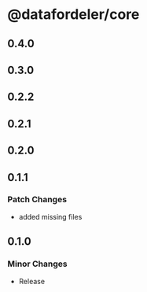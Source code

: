# @datafordeler/core

## 0.4.0

## 0.3.0

## 0.2.2

## 0.2.1

## 0.2.0

## 0.1.1

### Patch Changes

- added missing files

## 0.1.0

### Minor Changes

- Release
